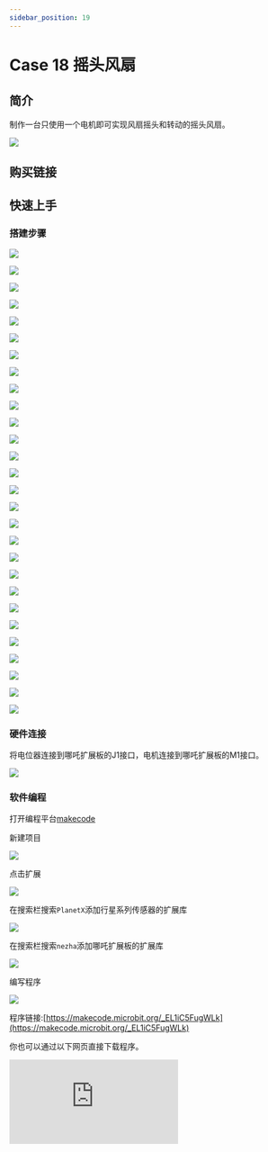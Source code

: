 ```yaml
---
sidebar_position: 19
---
```


# Case 18 摇头风扇

## 简介

制作一台只使用一个电机即可实现风扇摇头和转动的摇头风扇。





![](./images/nezha-inventors-kit-v2-case-18-01.png)

## 购买链接



## 快速上手

### 搭建步骤

![](./images/nezha-inventors-kit-v2-step-18-01.png)

![](./images/nezha-inventors-kit-v2-step-18-02.png)

![](./images/nezha-inventors-kit-v2-step-18-03.png)

![](./images/nezha-inventors-kit-v2-step-18-04.png)

![](./images/nezha-inventors-kit-v2-step-18-05.png)

![](./images/nezha-inventors-kit-v2-step-18-06.png)

![](./images/nezha-inventors-kit-v2-step-18-07.png)

![](./images/nezha-inventors-kit-v2-step-18-08.png)

![](./images/nezha-inventors-kit-v2-step-18-09.png)

![](./images/nezha-inventors-kit-v2-step-18-10.png)

![](./images/nezha-inventors-kit-v2-step-18-11.png)

![](./images/nezha-inventors-kit-v2-step-18-12.png)

![](./images/nezha-inventors-kit-v2-step-18-13.png)

![](./images/nezha-inventors-kit-v2-step-18-14.png)

![](./images/nezha-inventors-kit-v2-step-18-15.png)

![](./images/nezha-inventors-kit-v2-step-18-16.png)

![](./images/nezha-inventors-kit-v2-step-18-17.png)

![](./images/nezha-inventors-kit-v2-step-18-18.png)

![](./images/nezha-inventors-kit-v2-step-18-19.png)

![](./images/nezha-inventors-kit-v2-step-18-20.png)

![](./images/nezha-inventors-kit-v2-step-18-21.png)

![](./images/nezha-inventors-kit-v2-step-18-22.png)

![](./images/nezha-inventors-kit-v2-step-18-23.png)

![](./images/nezha-inventors-kit-v2-step-18-24.png)

![](./images/nezha-inventors-kit-v2-step-18-25.png)

![](./images/nezha-inventors-kit-v2-step-18-26.png)

![](./images/nezha-inventors-kit-v2-step-18-27.png)

![](./images/nezha-inventors-kit-v2-step-18-28.png)


### 硬件连接

将电位器连接到哪吒扩展板的J1接口，电机连接到哪吒扩展板的M1接口。

![](./images/nezha-inventors-kit-v2-case-18-02.png)

### 软件编程

打开编程平台[makecode](https://makecode.microbit.org/#)

新建项目

![](./images/nezha-inventors-kit-v2-case-19-03.png)

点击扩展

![](./images/nezha-inventors-kit-v2-case-19-04.png)

在搜索栏搜索`PlanetX`添加行星系列传感器的扩展库

![](./images/nezha-inventors-kit-v2-case-19-05.png)

在搜索栏搜索`nezha`添加哪吒扩展板的扩展库

![](./images/nezha-inventors-kit-v2-case-19-06.png)

编写程序

![](./images/nezha-inventors-kit-v2-case-18-07.png)


程序链接:[https://makecode.microbit.org/_EL1iC5FugWLk](https://makecode.microbit.org/_EL1iC5FugWLk)

你也可以通过以下网页直接下载程序。

<div
    style={{
        position: 'relative',
        paddingBottom: '60%',
        overflow: 'hidden',
    }}
>
    <iframe
        src="https://makecode.microbit.org/_EL1iC5FugWLk"
        frameborder="0"
        sandbox="allow-popups allow-forms allow-scripts allow-same-origin"
        style={{
            position: 'absolute',
            width: '100%',
            height: '100%',
        }}
    />
</div>

### 现象

通过旋钮控制风扇转速。

![](./images/nezha-inventors-kit-v2-case-18.gif)
